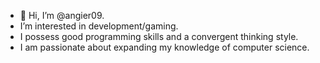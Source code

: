 - 👋 Hi, I’m @angier09.
- I’m interested in development/gaming.
- I possess good programming skills and a convergent thinking style.
- I am passionate about expanding my knowledge of computer science.

<!---
I understand that practical experience is essential to enrich this knowledge, which I am eager to acquire.
I am passionate about continuously evolving computer world and gaining a vast knowledge of it.
--->
